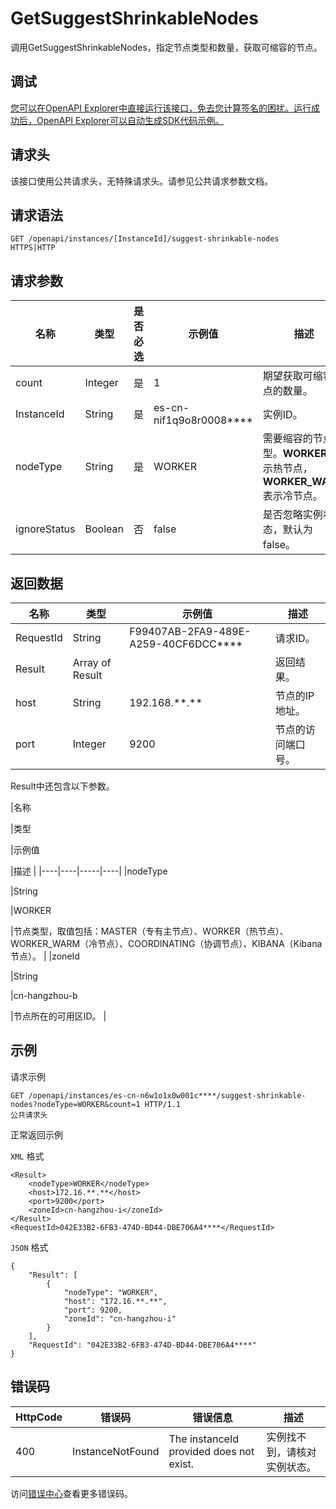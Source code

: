 # GetSuggestShrinkableNodes

调用GetSuggestShrinkableNodes，指定节点类型和数量，获取可缩容的节点。

## 调试

[您可以在OpenAPI Explorer中直接运行该接口，免去您计算签名的困扰。运行成功后，OpenAPI Explorer可以自动生成SDK代码示例。](https://api.aliyun.com/#product=elasticsearch&api=GetSuggestShrinkableNodes&type=ROA&version=2017-06-13)

## 请求头

该接口使用公共请求头，无特殊请求头。请参见公共请求参数文档。

## 请求语法

```
GET /openapi/instances/[InstanceId]/suggest-shrinkable-nodes HTTPS|HTTP
```

## 请求参数

|名称|类型|是否必选|示例值|描述|
|--|--|----|---|--|
|count|Integer|是|1|期望获取可缩容节点的数量。 |
|InstanceId|String|是|es-cn-nif1q9o8r0008\*\*\*\*|实例ID。 |
|nodeType|String|是|WORKER|需要缩容的节点类型。**WORKER**表示热节点，**WORKER\_WARM**表示冷节点。 |
|ignoreStatus|Boolean|否|false|是否忽略实例状态，默认为false。 |

## 返回数据

|名称|类型|示例值|描述|
|--|--|---|--|
|RequestId|String|F99407AB-2FA9-489E-A259-40CF6DCC\*\*\*\*|请求ID。 |
|Result|Array of Result| |返回结果。 |
|host|String|192.168.\*\*.\*\*|节点的IP地址。 |
|port|Integer|9200|节点的访问端口号。 |

Result中还包含以下参数。

|名称

|类型

|示例值

|描述 |
|----|----|-----|----|
|nodeType

|String

|WORKER

|节点类型，取值包括：MASTER（专有主节点）、WORKER（热节点）、WORKER\_WARM（冷节点）、COORDINATING（协调节点）、KIBANA（Kibana节点）。 |
|zoneId

|String

|cn-hangzhou-b

|节点所在的可用区ID。 |

## 示例

请求示例

```
GET /openapi/instances/es-cn-n6w1o1x0w001c****/suggest-shrinkable-nodes?nodeType=WORKER&count=1 HTTP/1.1
公共请求头
```

正常返回示例

`XML` 格式

```
<Result>
    <nodeType>WORKER</nodeType>
    <host>172.16.**.**</host>
    <port>9200</port>
    <zoneId>cn-hangzhou-i</zoneId>
</Result>
<RequestId>042E33B2-6FB3-474D-BD44-DBE706A4****</RequestId>
```

`JSON` 格式

```
{
	"Result": [
		{
			"nodeType": "WORKER",
			"host": "172.16.**.**",
			"port": 9200,
			"zoneId": "cn-hangzhou-i"
		}
	],
	"RequestId": "042E33B2-6FB3-474D-BD44-DBE706A4****"
}
```

## 错误码

|HttpCode|错误码|错误信息|描述|
|--------|---|----|--|
|400|InstanceNotFound|The instanceId provided does not exist.|实例找不到，请核对实例状态。|

访问[错误中心](https://error-center.aliyun.com/status/product/elasticsearch)查看更多错误码。

